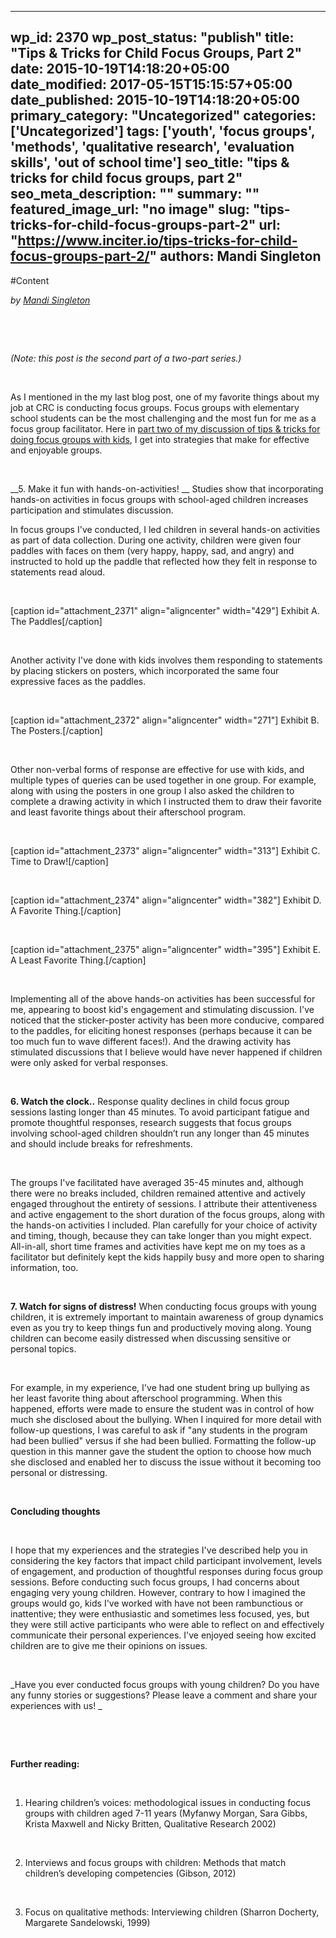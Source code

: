
---
wp_id: 2370
wp_post_status: "publish" 
title: "Tips & Tricks for Child Focus Groups, Part 2"
date: 2015-10-19T14:18:20+05:00
date_modified: 2017-05-15T15:15:57+05:00
date_published: 2015-10-19T14:18:20+05:00
primary_category: "Uncategorized"
categories: ['Uncategorized'] 
tags: ['youth', 'focus groups', 'methods', 'qualitative research', 'evaluation skills', 'out of school time']
seo_title: "tips & tricks for child focus groups, part 2"
seo_meta_description: ""
summary: ""
featured_image_url: "no image"
slug: "tips-tricks-for-child-focus-groups-part-2"
url: "https://www.inciter.io/tips-tricks-for-child-focus-groups-part-2/"
authors: Mandi Singleton
---

#Content

_by <a href="https://www.inciter.io/who/crc-data-nerds/mandi/" rel="noopener noreferrer" target="_blank">Mandi Singleton</a>_

&nbsp;



&nbsp;

_(Note: this post is the second part of a two-part series.)_

&nbsp;

As I mentioned in the my last blog post, one of my favorite things about my job at CRC is conducting focus groups. Focus groups with elementary school students can be the most challenging and the most fun for me as a focus group facilitator. Here in <a href="https://www.inciter.io/tips-tricks-for-child-focus-groups-part-1/" rel="noopener noreferrer" target="_blank">part two of my discussion of tips &amp; tricks for doing focus groups with kids</a>, I get into strategies that make for effective and enjoyable groups.

&nbsp;

__5. Make it fun with hands-on-activities! __ Studies show that incorporating hands-on activities in focus groups with school-aged children increases participation and stimulates discussion.

In focus groups I've conducted, I led children in several hands-on activities as part of data collection. During one activity, children were given four paddles with faces on them (very happy, happy, sad, and angry) and instructed to hold up the paddle that reflected how they felt in response to statements read aloud.

&nbsp;

[caption id="attachment_2371" align="aligncenter" width="429"]
 Exhibit A. The Paddles[/caption]

&nbsp;

Another activity I've done with kids involves them responding to statements by placing stickers on posters, which incorporated the same four expressive faces as the paddles.

&nbsp;

[caption id="attachment_2372" align="aligncenter" width="271"]
 Exhibit B. The Posters.[/caption]

&nbsp;

Other non-verbal forms of response are effective for use with kids, and multiple types of queries can be used together in one group. For example, along with using the posters in one group I also asked the children to complete a drawing activity in which I instructed them to draw their favorite and least favorite things about their afterschool program.

&nbsp;

[caption id="attachment_2373" align="aligncenter" width="313"]
 Exhibit C. Time to Draw![/caption]

&nbsp;

[caption id="attachment_2374" align="aligncenter" width="382"]
 Exhibit D. A Favorite Thing.[/caption]

&nbsp;

[caption id="attachment_2375" align="aligncenter" width="395"]
 Exhibit E. A Least Favorite Thing.[/caption]

&nbsp;

Implementing all of the above hands-on activities has been successful for me, appearing to boost kid's engagement and stimulating discussion. I've noticed that the sticker-poster activity has been more conducive, compared to the paddles, for eliciting honest responses (perhaps because it can be too much fun to wave different faces!). And the drawing activity has stimulated discussions that I believe would have never happened if children were only asked for verbal responses.

&nbsp;

__6. Watch the clock..__ Response quality declines in child focus group sessions lasting longer than 45 minutes. To avoid participant fatigue and promote thoughtful responses, research suggests that focus groups involving school-aged children shouldn’t run any longer than 45 minutes and should include breaks for refreshments.

&nbsp;

The groups I've facilitated have averaged 35-45 minutes and, although there were no breaks included, children remained attentive and actively engaged throughout the entirety of sessions. I attribute their attentiveness and active engagement to the short duration of the focus groups, along with the hands-on activities I included. Plan carefully for your choice of activity and timing, though, because they can take longer than you might expect. All-in-all, short time frames and activities have kept me on my toes as a facilitator but definitely kept the kids happily busy and more open to sharing information, too.

&nbsp;

__7. Watch for signs of distress!__ When conducting focus groups with young children, it is extremely important to maintain awareness of group dynamics even as you try to keep things fun and productively moving along. Young children can become easily distressed when discussing sensitive or personal topics.

&nbsp;

For example, in my experience, I've had one student bring up bullying as her least favorite thing about afterschool programming. When this happened, efforts were made to ensure the student was in control of how much she disclosed about the bullying. When I inquired for more detail with follow-up questions, I was careful to ask if "any students in the program had been bullied" versus if she had been bullied. Formatting the follow-up question in this manner gave the student the option to choose how much she disclosed and enabled her to discuss the issue without it becoming too personal or distressing.

&nbsp;

__Concluding thoughts__

&nbsp;

I hope that my experiences and the strategies I've described help you in considering the key factors that impact child participant involvement, levels of engagement, and production of thoughtful responses during focus group sessions. Before conducting such focus groups, I had concerns about engaging very young children. However, contrary to how I imagined the groups would go, kids I've worked with have not been rambunctious or inattentive; they were enthusiastic and sometimes less focused, yes, but they were still active participants who were able to reflect on and effectively communicate their personal experiences. I've enjoyed seeing how excited children are to give me their opinions on issues.

&nbsp;

_Have you ever conducted focus groups with young children? Do you have any funny stories or suggestions? Please leave a comment and share your experiences with us! _

&nbsp;

&nbsp;

__Further reading:__

&nbsp;

1. Hearing children’s voices: methodological issues in conducting focus groups with children aged 7-11 years (Myfanwy Morgan, Sara Gibbs, Krista Maxwell and Nicky Britten, Qualitative Research 2002)

&nbsp;

2. Interviews and focus groups with children: Methods that match children’s developing competencies (Gibson, 2012)

&nbsp;

3. Focus on qualitative methods: Interviewing children (Sharron Docherty, Margarete Sandelowski, 1999)

